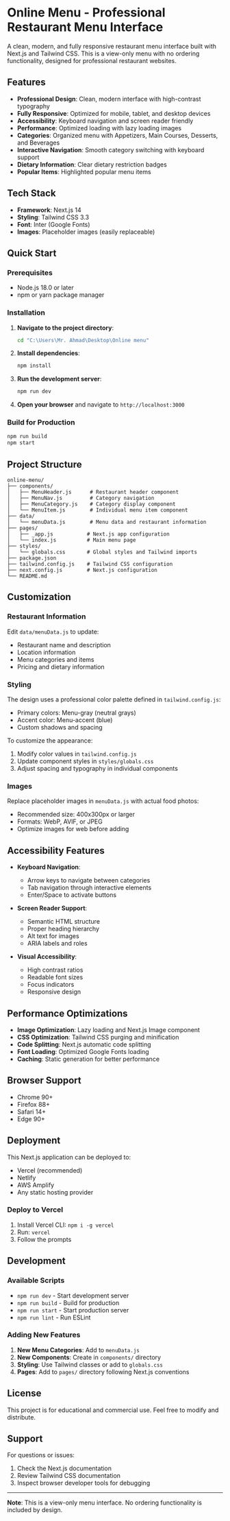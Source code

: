 # Online Menu - Professional Restaurant Menu Interface

A clean, modern, and fully responsive restaurant menu interface built with Next.js and Tailwind CSS. This is a view-only menu with no ordering functionality, designed for professional restaurant websites.

## Features

- **Professional Design**: Clean, modern interface with high-contrast typography
- **Fully Responsive**: Optimized for mobile, tablet, and desktop devices
- **Accessibility**: Keyboard navigation and screen reader friendly
- **Performance**: Optimized loading with lazy loading images
- **Categories**: Organized menu with Appetizers, Main Courses, Desserts, and Beverages
- **Interactive Navigation**: Smooth category switching with keyboard support
- **Dietary Information**: Clear dietary restriction badges
- **Popular Items**: Highlighted popular menu items

## Tech Stack

- **Framework**: Next.js 14
- **Styling**: Tailwind CSS 3.3
- **Font**: Inter (Google Fonts)
- **Images**: Placeholder images (easily replaceable)

## Quick Start

### Prerequisites

- Node.js 18.0 or later
- npm or yarn package manager

### Installation

1. **Navigate to the project directory**:
   ```bash
   cd "C:\Users\Mr. Ahmad\Desktop\Online menu"
   ```

2. **Install dependencies**:
   ```bash
   npm install
   ```

3. **Run the development server**:
   ```bash
   npm run dev
   ```

4. **Open your browser** and navigate to `http://localhost:3000`

### Build for Production

```bash
npm run build
npm start
```

## Project Structure

```
online-menu/
├── components/
│   ├── MenuHeader.js      # Restaurant header component
│   ├── MenuNav.js         # Category navigation
│   ├── MenuCategory.js    # Category display component
│   └── MenuItem.js        # Individual menu item component
├── data/
│   └── menuData.js        # Menu data and restaurant information
├── pages/
│   ├── _app.js           # Next.js app configuration
│   └── index.js          # Main menu page
├── styles/
│   └── globals.css       # Global styles and Tailwind imports
├── package.json
├── tailwind.config.js    # Tailwind CSS configuration
├── next.config.js        # Next.js configuration
└── README.md
```

## Customization

### Restaurant Information

Edit `data/menuData.js` to update:
- Restaurant name and description
- Location information
- Menu categories and items
- Pricing and dietary information

### Styling

The design uses a professional color palette defined in `tailwind.config.js`:
- Primary colors: Menu-gray (neutral grays)
- Accent color: Menu-accent (blue)
- Custom shadows and spacing

To customize the appearance:
1. Modify color values in `tailwind.config.js`
2. Update component styles in `styles/globals.css`
3. Adjust spacing and typography in individual components

### Images

Replace placeholder images in `menuData.js` with actual food photos:
- Recommended size: 400x300px or larger
- Formats: WebP, AVIF, or JPEG
- Optimize images for web before adding

## Accessibility Features

- **Keyboard Navigation**: 
  - Arrow keys to navigate between categories
  - Tab navigation through interactive elements
  - Enter/Space to activate buttons

- **Screen Reader Support**:
  - Semantic HTML structure
  - Proper heading hierarchy
  - Alt text for images
  - ARIA labels and roles

- **Visual Accessibility**:
  - High contrast ratios
  - Readable font sizes
  - Focus indicators
  - Responsive design

## Performance Optimizations

- **Image Optimization**: Lazy loading and Next.js Image component
- **CSS Optimization**: Tailwind CSS purging and minification
- **Code Splitting**: Next.js automatic code splitting
- **Font Loading**: Optimized Google Fonts loading
- **Caching**: Static generation for better performance

## Browser Support

- Chrome 90+
- Firefox 88+
- Safari 14+
- Edge 90+

## Deployment

This Next.js application can be deployed to:
- Vercel (recommended)
- Netlify
- AWS Amplify
- Any static hosting provider

### Deploy to Vercel

1. Install Vercel CLI: `npm i -g vercel`
2. Run: `vercel`
3. Follow the prompts

## Development

### Available Scripts

- `npm run dev` - Start development server
- `npm run build` - Build for production
- `npm run start` - Start production server
- `npm run lint` - Run ESLint

### Adding New Features

1. **New Menu Categories**: Add to `menuData.js`
2. **New Components**: Create in `components/` directory
3. **Styling**: Use Tailwind classes or add to `globals.css`
4. **Pages**: Add to `pages/` directory following Next.js conventions

## License

This project is for educational and commercial use. Feel free to modify and distribute.

## Support

For questions or issues:
1. Check the Next.js documentation
2. Review Tailwind CSS documentation
3. Inspect browser developer tools for debugging

---

**Note**: This is a view-only menu interface. No ordering functionality is included by design.
